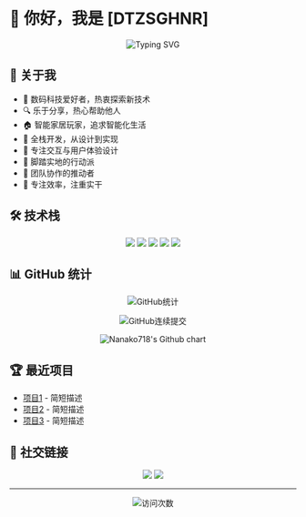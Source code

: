 # 👋 你好，我是 [DTZSGHNR]

<p align="center">
  <img src="https://readme-typing-svg.herokuapp.com?font=Fira+Code&pause=1000&color=2196F3&center=true&vCenter=true&width=435&lines=热爱编程的软件开发工程师;Always+learning+new+things" alt="Typing SVG" />
</p>

## 🚀 关于我

- 🤖️ 数码科技爱好者，热衷探索新技术
- 🔍 乐于分享，热心帮助他人
- 🏠 智能家居玩家，追求智能化生活
- 🔨 全栈开发，从设计到实现
- 🎨 专注交互与用户体验设计
- 🏃 脚踏实地的行动派
- 🧱 团队协作的推动者
- 💪 专注效率，注重实干


## 🛠️ 技术栈

<p align="center">
  <img src="https://img.shields.io/badge/-Python-3776AB?style=flat-square&logo=python&logoColor=white" />
  <img src="https://img.shields.io/badge/-Vue.js-4FC08D?style=flat-square&logo=vue.js&logoColor=white" />
  <img src="https://img.shields.io/badge/-JavaScript-F7DF1E?style=flat-square&logo=javascript&logoColor=black" />
  <img src="https://img.shields.io/badge/-HTML5-E34F26?style=flat-square&logo=html5&logoColor=white" />
  <img src="https://img.shields.io/badge/-Node.js-339933?style=flat-square&logo=node.js&logoColor=white" />
  <!-- 添加更多你使用的技术 -->
</p>

## 📊 GitHub 统计

<p align="center">
  <img src="https://github-immortality.vercel.app/api?username=Nanako718" alt="GitHub统计" />
</p>

<p align="center">
  <img src="https://github-readme-streak-stats.herokuapp.com/?user=Nanako718&theme=tokyonight" alt="GitHub连续提交" />
</p>

<p align="center">
  <img src="https://ghchart.rshah.org/7c4DFF/Nanako718" alt="Nanako718's Github chart" />
</p>

## 🏆 最近项目

<!-- 在这里列出你的置顶项目 -->
- [项目1](链接) - 简短描述
- [项目2](链接) - 简短描述
- [项目3](链接) - 简短描述

## 🤝 社交链接

<p align="center">
  <a href="你的酷安主页链接"><img src="https://img.shields.io/badge/-酷安-4CAF50?style=flat-square&logo=android&logoColor=white" /></a>
  <a href="你的Telegram链接"><img src="https://img.shields.io/badge/-Telegram-26A5E4?style=flat-square&logo=telegram&logoColor=white" /></a>
  <!-- 添加更多社交媒体链接 -->
</p>

---

<p align="center">
  <img src="https://komarev.com/ghpvc/?username=Nanako718&color=brightgreen" alt="访问次数" />
</p> 
